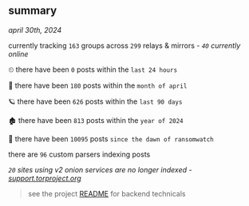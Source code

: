 
## summary
_april 30th, 2024_

currently tracking `163` groups across `299` relays & mirrors - _`40` currently online_

⏲ there have been `0` posts within the `last 24 hours`

🦈 there have been `180` posts within the `month of april`

🪐 there have been `626` posts within the `last 90 days`

🏚 there have been `813` posts within the `year of 2024`

🦕 there have been `10095` posts `since the dawn of ransomwatch`

there are `96` custom parsers indexing posts

_`20` sites using v2 onion services are no longer indexed - [support.torproject.org](https://support.torproject.org/onionservices/v2-deprecation/)_

> see the project [README](https://github.com/joshhighet/ransomwatch#ransomwatch--) for backend technicals
